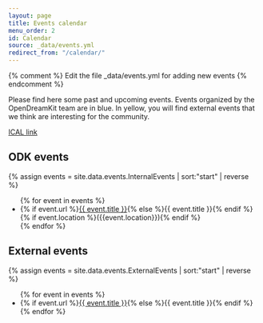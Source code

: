 ```yaml
---
layout: page
title: Events calendar
menu_order: 2
id: Calendar
source: _data/events.yml
redirect_from: "/calendar/"
---
```


{% comment %}
    Edit the file _data/events.yml for adding new events
{% endcomment %}

Please find here some past and upcoming events. Events organized by the
OpenDreamKit team are in blue. In yellow, you will find external events that
we think are interesting for the community.

[ICAL link](/calendar.ics)

<div id="calendar"></div>

## ODK events

{% assign events = site.data.events.InternalEvents | sort:"start" | reverse %}
<ul>
{% for event in events %}
  <li>
     {% if event.url %}<a href="{{ event.url }}" >{{ event.title }}</a>{% else %}{{ event.title }}{% endif %}
     {% if event.location %}({{event.location}}){% endif %}
	 </li>
{% endfor %}
</ul>

## External events

{% assign events = site.data.events.ExternalEvents | sort:"start" | reverse %}
<ul>
{% for event in events %}
    <li>{% if event.url %}<a href="{{ event.url }}" >{{ event.title }}</a>{% else %}{{ event.title }}{% endif %}</li>
{% endfor %}
</ul>
